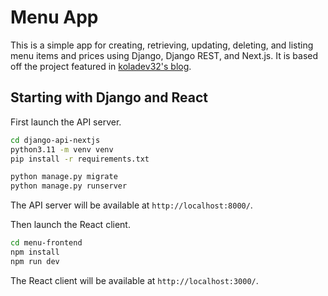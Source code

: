 # Menu App

This is a simple app for creating, retrieving, updating, deleting, and listing menu items and prices using Django, Django REST, and Next.js. It is based off the project featured in [koladev32's blog](https://koladev.xyz/posts/django-nextjs-crud/).

## Starting with Django and React

First launch the API server.

```bash
cd django-api-nextjs
python3.11 -m venv venv
pip install -r requirements.txt

python manage.py migrate
python manage.py runserver
```

The API server will be available at `http://localhost:8000/`.

Then launch the React client.

```bash
cd menu-frontend
npm install
npm run dev
```

The React client will be available at `http://localhost:3000/`.

